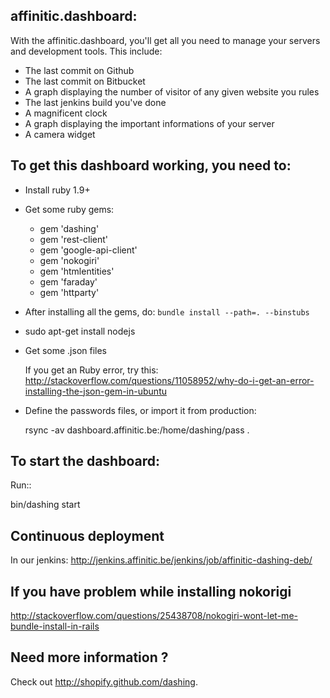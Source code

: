 affinitic.dashboard:
---------------------

With the affinitic.dashboard, you'll get all you need to manage your servers and development tools.
This include:

*   The last commit on Github
*   The last commit on Bitbucket
*   A graph displaying the number of visitor of any given website you rules
*   The last jenkins build you've done
*   A magnificent clock
*   A graph displaying the important informations of your server
*   A camera widget


To get this dashboard working, you need to:
--------------------------------------------

*   Install ruby 1.9+
*   Get some ruby gems:
    
    *   gem 'dashing'
    *   gem 'rest-client'
    *   gem 'google-api-client'
    *   gem 'nokogiri'
    *   gem 'htmlentities'
    *   gem 'faraday'
    *   gem 'httparty'

*   After installing all the gems, do: `bundle install --path=. --binstubs`

*   sudo apt-get install nodejs
*   Get some .json files
    
    If you get an Ruby error, try this: http://stackoverflow.com/questions/11058952/why-do-i-get-an-error-installing-the-json-gem-in-ubuntu

*   Define the passwords files, or import it from production:

    rsync -av dashboard.affinitic.be:/home/dashing/pass .

To start the dashboard:
-----------------------

Run::

  bin/dashing start


Continuous deployment
---------------------

In our jenkins: http://jenkins.affinitic.be/jenkins/job/affinitic-dashing-deb/


If you have problem while installing nokorigi
---------------------------------------------

http://stackoverflow.com/questions/25438708/nokogiri-wont-let-me-bundle-install-in-rails


Need more information ?
-----------------------

Check out http://shopify.github.com/dashing.
